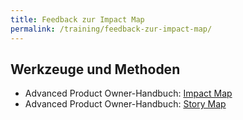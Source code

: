 ```yaml
---
title: Feedback zur Impact Map
permalink: /training/feedback-zur-impact-map/
---
```


## Werkzeuge und Methoden

* Advanced Product Owner-Handbuch: [Impact Map][1]
* Advanced Product Owner-Handbuch: [Story Map][2]

[1]:	https://manual.advancedproductowner.com/impact-map/
[2]:	https://manual.advancedproductowner.com/story-map/